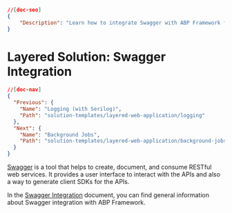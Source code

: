 ```json
//[doc-seo]
{
    "Description": "Learn how to integrate Swagger with ABP Framework for effective API documentation and interaction in your layered web applications."
}
```

# Layered Solution: Swagger Integration

```json
//[doc-nav]
{
  "Previous": {
    "Name": "Logging (with Serilog)",
    "Path": "solution-templates/layered-web-application/logging"
  },
  "Next": {
    "Name": "Background Jobs",
    "Path": "solution-templates/layered-web-application/background-jobs"
  }
}
```

[Swagger](https://swagger.io/) is a tool that helps to create, document, and consume RESTful web services. It provides a user interface to interact with the APIs and also a way to generate client SDKs for the APIs.

In the [Swagger Integration](../../framework/api-development/swagger.md) document, you can find general information about Swagger integration with ABP Framework.
